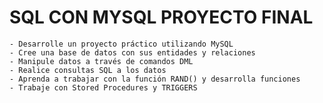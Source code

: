 # SQL CON MYSQL PROYECTO FINAL

    - Desarrolle un proyecto práctico utilizando MySQL
    - Cree una base de datos con sus entidades y relaciones
    - Manipule datos a través de comandos DML
    - Realice consultas SQL a los datos
    - Aprenda a trabajar con la función RAND() y desarrolla funciones
    - Trabaje con Stored Procedures y TRIGGERS
